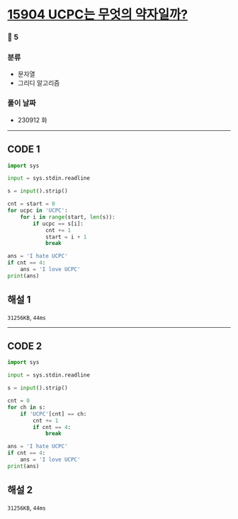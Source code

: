 # [15904 UCPC는 무엇의 약자일까?](https://www.acmicpc.net/problem/15904)

### 🥈 5

### 분류

- 문자열
- 그리디 알고리즘

### 풀이 날짜

- 230912 화

---

## CODE 1

```python
import sys

input = sys.stdin.readline

s = input().strip()

cnt = start = 0
for ucpc in 'UCPC':
    for i in range(start, len(s)):
        if ucpc == s[i]:
            cnt += 1
            start = i + 1
            break

ans = 'I hate UCPC'
if cnt == 4:
    ans = 'I love UCPC'
print(ans)
```

## 해설 1

`31256KB`, `44ms`

---

## CODE 2

```python
import sys

input = sys.stdin.readline

s = input().strip()

cnt = 0
for ch in s:
    if 'UCPC'[cnt] == ch:
        cnt += 1
        if cnt == 4:
            break

ans = 'I hate UCPC'
if cnt == 4:
    ans = 'I love UCPC'
print(ans)
```

## 해설 2

`31256KB`, `44ms`
